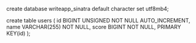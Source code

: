 create database writeapp_sinatra default character set utf8mb4;

create table users ( 
  id BIGINT UNSIGNED NOT NULL AUTO_INCREMENT,
  name VARCHAR(255) NOT NULL,
  score BIGINT NOT NULL,
  PRIMARY KEY(id)
);
